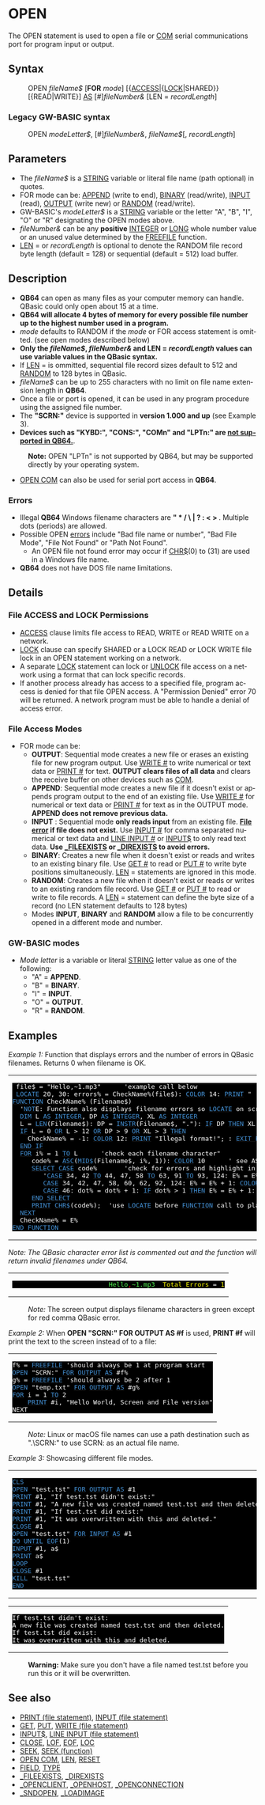 <style>pre.codeide, pre.outputfixed, .outputcrt0 { background-color: #000 !important; color: #FFF !important; }</style><!DOCTYPE html>
<html class="client-nojs" dir="ltr" lang="en">
<head>
<title>OPEN - QB64 Phoenix Edition Wiki</title>
</head>
<body class="mediawiki ltr sitedir-ltr mw-hide-empty-elt ns-0 ns-subject page-OPEN rootpage-OPEN skin-vector action-view skin-vector-legacy vector-feature-language-in-header-enabled vector-feature-language-in-main-page-header-disabled vector-feature-language-alert-in-sidebar-disabled vector-feature-sticky-header-disabled vector-feature-sticky-header-edit-disabled vector-feature-table-of-contents-disabled vector-feature-visual-enhancement-next-disabled">
<div class="mw-body" id="content" role="main">
<a id="top"></a>
<h1 class="firstHeading mw-first-heading" id="firstHeading"><span class="mw-page-title-main">OPEN</span></h1>
<div class="vector-body" id="bodyContent">
<div class="mw-body-content mw-content-ltr" dir="ltr" id="mw-content-text" lang="en"><div class="mw-parser-output"><p>The <a class="mw-selflink selflink">OPEN</a> statement is used to open a file or <a href="OPEN_COM" title="OPEN COM">COM</a> serial communications port for program input or output.
</p>
<h2><span class="mw-headline" id="Syntax">Syntax</span></h2>
<dl><dd><a class="mw-selflink selflink">OPEN</a> <i>fileName$</i> [<b>FOR</b> <i>mode</i>] [{<a class="mw-redirect" href="ACCESS" title="ACCESS">ACCESS</a>|{<a href="LOCK" title="LOCK">LOCK</a>|SHARED}} [{READ|WRITE}] <a href="AS" title="AS">AS</a> [#]<i>fileNumber&amp;</i> [LEN = <i>recordLength</i>]</dd></dl>
<h3><span class="mw-headline" id="Legacy_GW-BASIC_syntax">Legacy GW-BASIC syntax</span></h3>
<dl><dd><a class="mw-selflink selflink">OPEN</a> <i>modeLetter$</i>, [#]<i>fileNumber&amp;</i>, <i>fileName$</i>[, <i>recordLength</i>]</dd></dl>
<p>
</p>
<h2><span class="mw-headline" id="Parameters">Parameters</span></h2>
<ul><li>The <i>fileName$</i> is a <a href="STRING" title="STRING">STRING</a> variable or literal file name (path optional) in quotes.</li>
<li>FOR mode can be: <a class="mw-redirect" href="APPEND" title="APPEND">APPEND</a> (write to end), <a class="mw-redirect" href="BINARY" title="BINARY">BINARY</a> (read/write), <a class="mw-redirect" href="INPUT_(file_mode)" title="INPUT (file mode)">INPUT</a> (read), <a class="mw-redirect" href="OUTPUT" title="OUTPUT">OUTPUT</a> (write new) or <a href="RANDOM" title="RANDOM">RANDOM</a> (read/write).</li>
<li>GW-BASIC's <i>modeLetter$</i> is a <a href="STRING" title="STRING">STRING</a> variable or the letter "A", "B", "I", "O" or "R" designating the OPEN modes above.</li>
<li><i>fileNumber&amp;</i> can be any <b>positive</b> <a href="INTEGER" title="INTEGER">INTEGER</a> or <a href="LONG" title="LONG">LONG</a> whole number value or an unused value determined by the <a href="FREEFILE" title="FREEFILE">FREEFILE</a> function.</li>
<li><a href="LEN" title="LEN">LEN</a> = or <i>recordLength</i> is optional to denote the RANDOM file record byte length (default = 128) or sequential (default = 512) load buffer.</li></ul>
<p>
</p>
<h2><span class="mw-headline" id="Description">Description</span></h2>
<ul><li><b>QB64</b> can open as many files as your computer memory can handle. QBasic could only open about 15 at a time.</li>
<li><b>QB64 will allocate 4 bytes of memory for every possible file number up to the highest number used in a program.</b></li>
<li><i>mode</i> defaults to RANDOM if the <i>mode</i> or FOR access statement is omitted. (see open modes described below)</li>
<li><b>Only the <i>fileName$</i>, <i>fileNumber&amp;</i> and LEN = <i>recordLength</i> values can use variable values in the QBasic syntax.</b></li>
<li>If <a href="LEN" title="LEN">LEN</a> = is ommitted, sequential file record sizes default to 512 and <a href="RANDOM" title="RANDOM">RANDOM</a> to 128 bytes in QBasic.</li>
<li><i>fileName$</i> can be up to 255 characters with no limit on file name extension length in <b>QB64</b>.</li>
<li>Once a file or port is opened, it can be used in any program procedure using the assigned file number.</li>
<li>The <b>"SCRN:"</b> device is supported in <b>version 1.000 and up</b> (see Example 3).</li>
<li><b>Devices such as "KYBD:", "CONS:", "COMn" and "LPTn:" are <a href="Keywords_currently_not_supported_by_QB64" title="Keywords currently not supported by QB64">not supported in QB64.</a></b>.</li></ul>
<dl><dd><b>Note:</b> OPEN "LPTn" is not supported by QB64, but may be supported directly by your operating system.</dd></dl>
<ul><li><a href="OPEN_COM" title="OPEN COM">OPEN COM</a> can also be used for serial port access in <b>QB64</b>.</li></ul>
<h3><span class="mw-headline" id="Errors">Errors</span></h3>
<ul><li>Illegal <b>QB64</b> Windows filename characters are <b> " * / \ | ? : &lt; &gt; </b>. Multiple dots (periods) are allowed.</li>
<li>Possible OPEN <a href="ERROR_Codes" title="ERROR Codes">errors</a> include "Bad file name or number", "Bad File Mode", "File Not Found" or "Path Not Found".
<ul><li>An OPEN file not found error may occur if <a href="CHR$" title="CHR$">CHR$</a>(0) to (31) are used in a Windows file name.</li></ul></li>
<li><b>QB64</b> does not have DOS file name limitations.</li></ul>
<p>
</p>
<h2><span class="mw-headline" id="Details">Details</span></h2>
<h3><span class="mw-headline" id="File_ACCESS_and_LOCK_Permissions">File ACCESS and LOCK Permissions</span></h3>
<ul><li><a class="mw-redirect" href="ACCESS" title="ACCESS">ACCESS</a> clause limits file access to READ, WRITE or READ WRITE on a network.</li>
<li><a href="LOCK_(access)" title="LOCK (access)">LOCK</a> clause can specify SHARED or a LOCK READ or LOCK WRITE file lock in an OPEN statement working on a network.</li>
<li>A separate <a href="LOCK" title="LOCK">LOCK</a> statement can lock or <a href="UNLOCK" title="UNLOCK">UNLOCK</a> file access on a network using a format that can lock specific records.</li>
<li>If another process already has access to a specified file, program access is denied for that file OPEN access. A "Permission Denied" error 70 will be returned. A network program must be able to handle a denial of access error.</li></ul>
<h3><span class="mw-headline" id="File_Access_Modes">File Access Modes</span></h3>
<ul><li>FOR mode can be:
<ul><li><b>OUTPUT</b>: Sequential mode creates a new file or erases an existing file for new program output. Use <a href="WRITE_(file_statement)" title="WRITE (file statement)">WRITE #</a> to write numerical or text data or <a href="PRINT_(file_statement)" title="PRINT (file statement)">PRINT #</a> for text. <b>OUTPUT clears files of all data</b> and clears the receive buffer on other devices such as <a href="OPEN_COM" title="OPEN COM">COM</a>.</li>
<li><b>APPEND</b>: Sequential mode creates a new file if it doesn't exist or appends program output to the end of an existing file. Use <a href="WRITE_(file_statement)" title="WRITE (file statement)">WRITE #</a> for numerical or text data or <a href="PRINT_(file_statement)" title="PRINT (file statement)">PRINT #</a> for text as in the OUTPUT mode. <b>APPEND does not remove previous data.</b></li>
<li><b>INPUT</b> : Sequential mode <b>only reads input</b> from an existing file. <b><a href="ERROR_Codes" title="ERROR Codes">File error</a> if file does not exist.</b> Use <a href="INPUT_(file_statement)" title="INPUT (file statement)">INPUT #</a> for comma separated numerical or text data and <a href="LINE_INPUT_(file_statement)" title="LINE INPUT (file statement)">LINE INPUT #</a> or <a href="INPUT$" title="INPUT$">INPUT$</a> to only read text data. <b>Use <a href="FILEEXISTS" title="FILEEXISTS">_FILEEXISTS</a> or <a href="DIREXISTS" title="DIREXISTS">_DIREXISTS</a> to avoid errors.</b></li>
<li><b>BINARY</b>: Creates a new file when it doesn't exist or reads and writes to an existing binary file. Use <a href="GET" title="GET">GET #</a> to read or <a href="PUT" title="PUT">PUT #</a> to write byte positions simultaneously. <a href="LEN" title="LEN">LEN</a> = statements are ignored in this mode.</li>
<li><b>RANDOM</b>: Creates a new file when it doesn't exist or reads or writes to an existing random file record. Use <a href="GET" title="GET">GET #</a> or <a href="PUT" title="PUT">PUT #</a> to read or write to file records. A <a href="LEN" title="LEN">LEN</a> = statement can define the byte size of a record (no LEN statement defaults to 128 bytes)</li>
<li>Modes <b>INPUT</b>, <b>BINARY</b> and <b>RANDOM</b> allow a file to be concurrently opened in a different mode and number.</li></ul></li></ul>
<h3><span class="mw-headline" id="GW-BASIC_modes">GW-BASIC modes</span></h3>
<ul><li><i>Mode letter</i> is a variable or literal <a href="STRING" title="STRING">STRING</a> letter value as one of the following:
<ul><li>"A" = <b>APPEND</b>.</li>
<li>"B" = <b>BINARY</b>.</li>
<li>"I" = <b>INPUT</b>.</li>
<li>"O" = <b>OUTPUT</b>.</li>
<li>"R" = <b>RANDOM</b>.</li></ul></li></ul>
<p>
</p>
<h2><span class="mw-headline" id="Examples">Examples</span></h2>
<p><i>Example 1:</i> Function that displays errors and the number of errors in QBasic filenames. Returns 0 when filename is OK.
</p>
<table cellpadding="15px" width="100%">
<tbody><tr>
<td><pre class="codeide"> file$ = "Hello,~1.mp3"      'example call below
 <a href="LOCATE" title="LOCATE"><span style="color:#4593D8;">LOCATE</span></a> 20, 30: errors% = CheckName%(file$): <a href="COLOR" title="COLOR"><span style="color:#4593D8;">COLOR</span></a> 14: <a href="PRINT" title="PRINT"><span style="color:#4593D8;">PRINT</span></a> "  Total Errors ="; errors%
<a href="FUNCTION" title="FUNCTION"><span style="color:#4593D8;">FUNCTION</span></a> CheckName% (Filename$)
  '<a href="NOT" title="NOT"><span style="color:#4593D8;">NOT</span></a>E: Function also displays filename errors so <a href="LOCATE" title="LOCATE"><span style="color:#4593D8;">LOCATE</span></a> on screen before call!
  <a href="DIM" title="DIM"><span style="color:#4593D8;">DIM</span></a> L <a href="AS" title="AS"><span style="color:#4593D8;">AS</span></a> <a href="INTEGER" title="INTEGER"><span style="color:#4593D8;">INTEGER</span></a>, DP <a href="AS" title="AS"><span style="color:#4593D8;">AS</span></a> <a href="INTEGER" title="INTEGER"><span style="color:#4593D8;">INTEGER</span></a>, XL <a href="AS" title="AS"><span style="color:#4593D8;">AS</span></a> <a href="INTEGER" title="INTEGER"><span style="color:#4593D8;">INTEGER</span></a>
  L = <a href="LEN" title="LEN"><span style="color:#4593D8;">LEN</span></a>(Filename$): DP = <a href="INSTR" title="INSTR"><span style="color:#4593D8;">INSTR</span></a>(Filename$, "."): <a href="IF...THEN" title="IF...THEN"><span style="color:#4593D8;">IF</span></a> DP <a href="THEN" title="THEN"><span style="color:#4593D8;">THEN</span></a> XL = L - DP 'extension
  <a href="IF...THEN" title="IF...THEN"><span style="color:#4593D8;">IF</span></a> L = 0 <a href="OR_(boolean)" title="OR (boolean)"><span style="color:#4593D8;">OR</span></a> L &gt; 12 <a href="OR_(boolean)" title="OR (boolean)"><span style="color:#4593D8;">OR</span></a> DP &gt; 9 <a href="OR_(boolean)" title="OR (boolean)"><span style="color:#4593D8;">OR</span></a> XL &gt; 3 <a href="THEN" title="THEN"><span style="color:#4593D8;">THEN</span></a>
    CheckName% = -1: <a href="COLOR" title="COLOR"><span style="color:#4593D8;">COLOR</span></a> 12: <a href="PRINT" title="PRINT"><span style="color:#4593D8;">PRINT</span></a> "Illegal format!"; : <a href="EXIT_FUNCTION" title="EXIT FUNCTION"><span style="color:#4593D8;">EXIT FUNCTION</span></a>
  <a class="mw-redirect" href="END_IF" title="END IF"><span style="color:#4593D8;">END IF</span></a>
  <a href="FOR...NEXT" title="FOR...NEXT"><span style="color:#4593D8;">FOR</span></a> i% = 1 <a href="TO" title="TO"><span style="color:#4593D8;">TO</span></a> L      'check each filename character"
     code% = <a href="ASC_(function)" title="ASC (function)"><span style="color:#4593D8;">ASC</span></a>(<a href="MID$_(function)" title="MID$ (function)"><span style="color:#4593D8;">MID$</span></a>(Filename$, i%, 1)): <a href="COLOR" title="COLOR"><span style="color:#4593D8;">COLOR</span></a> 10      ' see ASCII codes
     <a href="SELECT_CASE" title="SELECT CASE"><span style="color:#4593D8;">SELECT CASE</span></a> code%       'check for errors and highlight in red
        '<a class="mw-redirect" href="CASE" title="CASE"><span style="color:#4593D8;">CASE</span></a> 34, 42 <a href="TO" title="TO"><span style="color:#4593D8;">TO</span></a> 44, 47, 58 <a href="TO" title="TO"><span style="color:#4593D8;">TO</span></a> 63, 91 <a href="TO" title="TO"><span style="color:#4593D8;">TO</span></a> 93, 124: E% = E% + 1: <a href="COLOR" title="COLOR"><span style="color:#4593D8;">COLOR</span></a> 12 ' <b>QBasic errors</b>
        <a class="mw-redirect" href="CASE" title="CASE"><span style="color:#4593D8;">CASE</span></a> 34, 42, 47, 58, 60, 62, 92, 124: E% = E% + 1: <a href="COLOR" title="COLOR"><span style="color:#4593D8;">COLOR</span></a> 12 ' <b>QB64 errors</b>
        <a class="mw-redirect" href="CASE" title="CASE"><span style="color:#4593D8;">CASE</span></a> 46: dot% = dot% + 1: <a href="IF...THEN" title="IF...THEN"><span style="color:#4593D8;">IF</span></a> dot% &gt; 1 <a href="THEN" title="THEN"><span style="color:#4593D8;">THEN</span></a> E% = E% + 1: <a href="COLOR" title="COLOR"><span style="color:#4593D8;">COLOR</span></a> 12
     <a href="END_SELECT" title="END SELECT"><span style="color:#4593D8;">END SELECT</span></a>
     <a href="PRINT" title="PRINT"><span style="color:#4593D8;">PRINT</span></a> <a href="CHR$" title="CHR$"><span style="color:#4593D8;">CHR$</span></a>(code%);  'use <a href="LOCATE" title="LOCATE"><span style="color:#4593D8;">LOCATE</span></a> before <a href="FUNCTION" title="FUNCTION"><span style="color:#4593D8;">FUNCTION</span></a> call to place print
  <a href="NEXT" title="NEXT"><span style="color:#4593D8;">NEXT</span></a>
  CheckName% = E%
<a class="mw-redirect" href="END_FUNCTION" title="END FUNCTION"><span style="color:#4593D8;">END FUNCTION</span></a>
</pre>
</td></tr></tbody></table>
<p><i>Note: The QBasic character error list is commented out and the function will return invalid filenames under QB64.</i>
</p>
<table cellpadding="15px" width="100%">
<tbody><tr>
<td><pre class="outputcrt0">                         <span style="color:#54FC54;">Hello</span><span style="color:red;">,</span><span style="color:#54FC54;">~1.mp3</span>  <span style="color:yellow;">Total Errors</span> = <span style="color:yellow;">1</span>
</pre>
</td></tr></tbody></table>
<dl><dd><i>Note:</i> The screen output displays filename characters in green except for red comma QBasic error.</dd></dl>
<p>
<i>Example 2:</i> When <b>OPEN "SCRN:" FOR OUTPUT AS #f</b> is used, <b>PRINT #f</b> will print the text to the screen instead of to a file:
</p>
<table cellpadding="15px" width="100%">
<tbody><tr>
<td><pre class="codeide">f% = <a href="FREEFILE" title="FREEFILE"><span style="color:#4593D8;">FREEFILE</span></a> 'should always be 1 at program start
<a class="mw-selflink selflink"><span style="color:#4593D8;">OPEN</span></a> "SCRN:" <a href="FOR...NEXT" title="FOR...NEXT"><span style="color:#4593D8;">FOR</span></a> <a class="mw-redirect" href="OUTPUT" title="OUTPUT"><span style="color:#4593D8;">OUTPUT</span></a> <a href="AS" title="AS"><span style="color:#4593D8;">AS</span></a> #f%
g% = <a href="FREEFILE" title="FREEFILE"><span style="color:#4593D8;">FREEFILE</span></a> 'should always be 2 after 1
<a class="mw-selflink selflink"><span style="color:#4593D8;">OPEN</span></a> "temp.txt" <a href="FOR...NEXT" title="FOR...NEXT"><span style="color:#4593D8;">FOR</span></a> <a class="mw-redirect" href="OUTPUT" title="OUTPUT"><span style="color:#4593D8;">OUTPUT</span></a> <a href="AS" title="AS"><span style="color:#4593D8;">AS</span></a> #g%
<a href="FOR...NEXT" title="FOR...NEXT"><span style="color:#4593D8;">FOR</span></a> i = 1 <a href="TO" title="TO"><span style="color:#4593D8;">TO</span></a> 2
    <a href="PRINT_(file_statement)" title="PRINT (file statement)"><span style="color:#4593D8;">PRINT</span></a> #i, "Hello World, Screen and File version"
NEXT
</pre>
</td></tr></tbody></table>
<dl><dd><i>Note:</i> Linux or macOS file names can use a path destination such as ".\SCRN:" to use SCRN: as an actual file name.</dd></dl>
<p>
<i>Example 3:</i> Showcasing different file modes.
</p>
<table cellpadding="15px" width="100%">
<tbody><tr>
<td><pre class="codeide"><a href="CLS" title="CLS"><span style="color:#4593D8;">CLS</span></a>
<a class="mw-selflink selflink"><span style="color:#4593D8;">OPEN</span></a> "test.tst" <a class="mw-redirect" href="FOR_(file_statement)" title="FOR (file statement)"><span style="color:#4593D8;">FOR</span></a> <a class="mw-redirect" href="OUTPUT" title="OUTPUT"><span style="color:#4593D8;">OUTPUT</span></a> <a href="AS" title="AS"><span style="color:#4593D8;">AS</span></a> #1
<a href="PRINT_(file_statement)" title="PRINT (file statement)"><span style="color:#4593D8;">PRINT</span></a> #1, "If test.tst didn't exist:"
<a href="PRINT_(file_statement)" title="PRINT (file statement)"><span style="color:#4593D8;">PRINT</span></a> #1, "A new file was created named test.tst and then deleted."
<a href="PRINT_(file_statement)" title="PRINT (file statement)"><span style="color:#4593D8;">PRINT</span></a> #1, "If test.tst did exist:"
<a href="PRINT_(file_statement)" title="PRINT (file statement)"><span style="color:#4593D8;">PRINT</span></a> #1, "It was overwritten with this and deleted."
<a href="CLOSE" title="CLOSE"><span style="color:#4593D8;">CLOSE</span></a> #1
<a class="mw-selflink selflink"><span style="color:#4593D8;">OPEN</span></a> "test.tst" <a class="mw-redirect" href="FOR_(file_statement)" title="FOR (file statement)"><span style="color:#4593D8;">FOR</span></a> <a class="mw-redirect" href="INPUT_(file_mode)" title="INPUT (file mode)"><span style="color:#4593D8;">INPUT</span></a> <a href="AS" title="AS"><span style="color:#4593D8;">AS</span></a> #1
<a class="mw-redirect" href="DO" title="DO"><span style="color:#4593D8;">DO</span></a> <a href="UNTIL" title="UNTIL"><span style="color:#4593D8;">UNTIL</span></a> <a href="EOF" title="EOF"><span style="color:#4593D8;">EOF</span></a>(1)
<a href="INPUT_(file_statement)" title="INPUT (file statement)"><span style="color:#4593D8;">INPUT</span></a> #1, a$
<a href="PRINT" title="PRINT"><span style="color:#4593D8;">PRINT</span></a> a$
<a href="LOOP" title="LOOP"><span style="color:#4593D8;">LOOP</span></a>
<a href="CLOSE" title="CLOSE"><span style="color:#4593D8;">CLOSE</span></a> #1
<a href="KILL" title="KILL"><span style="color:#4593D8;">KILL</span></a> "test.tst"
<a href="END" title="END"><span style="color:#4593D8;">END</span></a>
</pre>
</td></tr></tbody></table>
<table cellpadding="15px" width="100%">
<tbody><tr>
<td><pre class="outputcrt0">If test.tst didn't exist:
A new file was created named test.tst and then deleted.
If test.tst did exist:
It was overwritten with this and deleted.
</pre>
</td></tr></tbody></table>
<dl><dd><b>Warning:</b> Make sure you don't have a file named test.tst before you run this or it will be overwritten.</dd></dl>
<p>
</p>
<h2><span class="mw-headline" id="See_also">See also</span></h2>
<ul><li><a href="PRINT_(file_statement)" title="PRINT (file statement)">PRINT (file statement)</a>, <a href="INPUT_(file_statement)" title="INPUT (file statement)">INPUT (file statement)</a></li>
<li><a href="GET" title="GET">GET</a>, <a href="PUT" title="PUT">PUT</a>, <a href="WRITE_(file_statement)" title="WRITE (file statement)">WRITE (file statement)</a></li>
<li><a href="INPUT$" title="INPUT$">INPUT$</a>, <a href="LINE_INPUT_(file_statement)" title="LINE INPUT (file statement)">LINE INPUT (file statement)</a></li>
<li><a href="CLOSE" title="CLOSE">CLOSE</a>, <a href="LOF" title="LOF">LOF</a>, <a href="EOF" title="EOF">EOF</a>, <a href="LOC" title="LOC">LOC</a></li>
<li><a href="SEEK" title="SEEK">SEEK</a>, <a href="SEEK_(function)" title="SEEK (function)">SEEK (function)</a></li>
<li><a href="OPEN_COM" title="OPEN COM">OPEN COM</a>, <a href="LEN" title="LEN">LEN</a>, <a href="RESET" title="RESET">RESET</a></li>
<li><a href="FIELD" title="FIELD">FIELD</a>, <a href="TYPE" title="TYPE">TYPE</a></li>
<li><a href="FILEEXISTS" title="FILEEXISTS">_FILEEXISTS</a>, <a href="DIREXISTS" title="DIREXISTS">_DIREXISTS</a></li>
<li><a href="OPENCLIENT" title="OPENCLIENT">_OPENCLIENT</a>, <a href="OPENHOST" title="OPENHOST">_OPENHOST</a>, <a href="OPENCONNECTION" title="OPENCONNECTION">_OPENCONNECTION</a></li>
<li><a href="SNDOPEN" title="SNDOPEN">_SNDOPEN</a>, <a href="LOADIMAGE" title="LOADIMAGE">_LOADIMAGE</a></li></ul>
<p>
</p>
<!-- 
NewPP limit report
Cached time: 20240714101237
Cache expiry: 86400
Reduced expiry: false
Complications: [show‐toc]
CPU time usage: 0.059 seconds
Real time usage: 0.073 seconds
Preprocessor visited node count: 858/1000000
Post‐expand include size: 6093/2097152 bytes
Template argument size: 1261/2097152 bytes
Highest expansion depth: 3/100
Expensive parser function count: 0/100
Unstrip recursion depth: 0/20
Unstrip post‐expand size: 3/5000000 bytes
-->
<!--
Transclusion expansion time report (%,ms,calls,template)
100.00%   38.731      1 -total
 12.54%    4.859     86 Template:Cl
  7.10%    2.749     18 Template:Parameter
  6.73%    2.608      1 Template:PageSyntax
  6.40%    2.479      3 Template:CodeEnd
  6.21%    2.405      1 Template:PageParameters
  6.01%    2.327      1 Template:PageDescription
  5.93%    2.296      1 Template:PageExamples
  5.42%    2.099      3 Template:CodeStart
  4.88%    1.890      2 Template:OutputStart
-->
<!-- Saved in parser cache with key qb64pnix_mw19894-mwmb_:pcache:idhash:271-0!canonical and timestamp 20240714101237 and revision id 8156.
 -->
</div>
</div>
</div>
</div>
</body>
</html>